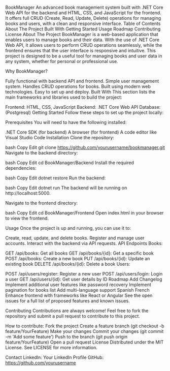 BookManager
An advanced book management system built with .NET Core Web API for the backend and HTML, CSS, and JavaScript for the frontend. It offers full CRUD (Create, Read, Update, Delete) operations for managing books and users, with a clean and responsive interface.
Table of Contents
About The Project
Built With
Getting Started
Usage
Roadmap
Contributing
License
About The Project
BookManager is a web-based application that enables users to manage books and their data. With the use of .NET Core Web API, it allows users to perform CRUD operations seamlessly, while the frontend ensures that the user interface is responsive and intuitive. This project is designed to be a useful tool for managing books and user data in any system, whether for personal or professional use.

Why BookManager?

Fully functional with backend API and frontend.
Simple user management system.
Handles CRUD operations for books.
Built using modern web technologies.
Easy to set up and deploy.
Built With
This section lists the main frameworks and libraries used to build the project:

Frontend: HTML, CSS, JavaScript
Backend: .NET Core Web API
Database: (Postgresql)
Getting Started
Follow these steps to set up the project locally:

Prerequisites
You will need to have the following installed:

.NET Core SDK (for backend)
A browser (for frontend)
A code editor like Visual Studio Code
Installation
Clone the repository:

bash
Copy
Edit
git clone https://github.com/yourusername/bookmanager.git
Navigate to the backend directory:

bash
Copy
Edit
cd BookManager/Backend
Install the required dependencies:

bash
Copy
Edit
dotnet restore
Run the backend:

bash
Copy
Edit
dotnet run
The backend will be running on http://localhost:5000.

Navigate to the frontend directory:

bash
Copy
Edit
cd BookManager/Frontend
Open index.html in your browser to view the frontend.

Usage
Once the project is up and running, you can use it to:

Create, read, update, and delete books.
Register and manage user accounts.
Interact with the backend via API requests.
API Endpoints
Books:

GET /api/books: Get all books
GET /api/books/{id}: Get a specific book
POST /api/books: Create a new book
PUT /api/books/{id}: Update an existing book
DELETE /api/books/{id}: Delete a book
Users:

POST /api/users/register: Register a new user
POST /api/users/login: Login a user
GET /api/users/{id}: Get user details by ID
Roadmap
 Add Changelog
 Implement additional user features like password recovery
 Implement pagination for books list
 Add multi-language support
 Spanish
 French
 Enhance frontend with frameworks like React or Angular
See the open issues for a full list of proposed features and known issues.

Contributing
Contributions are always welcome! Feel free to fork the repository and submit a pull request to contribute to this project.

How to contribute:
Fork the project
Create a feature branch (git checkout -b feature/YourFeature)
Make your changes
Commit your changes (git commit -m 'Add some feature')
Push to the branch (git push origin feature/YourFeature)
Open a pull request
License
Distributed under the MIT License. See LICENSE for more information.

Contact
LinkedIn: Your LinkedIn Profile
GitHub: https://github.com/yourusername
